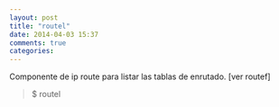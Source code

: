 ```yaml
---
layout: post
title: "routel"
date: 2014-04-03 15:37
comments: true
categories: 
---
```

Componente de ip route para listar las tablas de enrutado. [ver routef]

>$ routel

